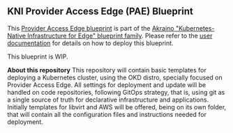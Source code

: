## KNI Provider Access Edge (PAE) Blueprint
This [Provider Access Edge blueprint](https://wiki.akraino.org/display/AK/Provider+Access+Edge+%28PAE%29+Blueprint) is part of the [Akraino "Kubernetes-Native Infrastructure for Edge" blueprint family](https://wiki.akraino.org/display/AK/Kubernetes-Native+Infrastructure+%28KNI%29+Blueprint+Family). Please refer to the [user documentation](https://wiki.akraino.org/display/AK/User+Documentation) for details on how to deploy this blueprint.


This blueprint is WIP.


**About this repository**
This repository will contain basic templates for deploying a Kubernetes cluster, using the OKD distro, specially focused on Provider Access Edge. All settings for deployment and update will be handled on code repositories, following GitOps strategy, that is, using git as a single source of truth for declarative infrastructure and applications.
Initially templates for libvirt and AWS will be offered, being on its own folder, that will contain all the configuration files and instructions needed for deployment.
